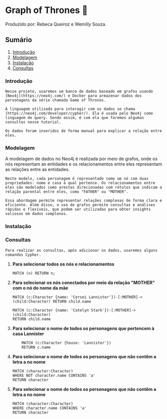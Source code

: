 # Graph of Thrones :crown:

Produzido por: Rebeca Queiroz e Wemilly Souza.

## Sumário

1. [Introdução](#introdução)
2. [Modelagem](#modelagem)
3. [Instalação](#instalação)
4. [Consultas](#consultas)

### Introdução
    Nesse projeto, usaremos um banco de dados baseado em grafos usando [Neo4j](https://neo4j.com/) e Docker para armazenar dados dos personagens da série chamada Game of Thrones.

    A linguagem utilizada para interagir com os dados se chama (https://neo4j.com/developer/cypher/). Ela é usada pelo Neo4j como linguagem de query. Sendo assim, é com ela que faremos algumas consultas nesse tutorial.

    Os dados foram inseridos de forma manual para explicar a relação entre eles. 

### Modelagem
   A modelagem de dados no Neo4j é realizada por meio de grafos, onde os nós representam as entidades e os relacionamentos entre eles representam as relações entre as entidades.

    Neste modelo, cada personagem é representado como um nó com duas propriedades: nome e casa à qual pertence. Os relacionamentos entre eles são modelados como arestas direcionadas com rótulos que indicam a relação parental entre eles, como "FATHER" ou "MOTHER".

    Essa abordagem permite representar relações complexas de forma clara e eficiente. Além disso, o uso de grafos permite consultas e análises rápidas e flexíveis, que podem ser utilizadas para obter insights valiosos em dados complexos.

### Instalação

### Consultas

    Para realizar as consultas, após adicionar os dados, usaremos alguns comandos Cypher.


1. **Para selecionar todos os nós e relacionamentos**

   ```cypher
   MATCH (n) RETURN n;
   ```
2. **Para selecionar os nós conectados por meio da relação "MOTHER" com o nó do nome da mãe**

    ```cypher 
    MATCH (c:Character {name: 'Cersei Lannister'})-[:MOTHER]->(child:Character) RETURN child.name
    ```

     ```cypher 
    MATCH (c:Character {name: 'Catelyn Stark'})-[:MOTHER]->(child:Character)
    RETURN child.name
    ```

3. **Para selecionar o nome de todos os personagens que pertencem à casa Lannister**

    ```cypher 
        MATCH (c:Character {house: 'Lannister'})
        RETURN c.name
    ```
4. **Para selecionar o nome de todos os personagens que não contêm a letra a no nome**
    ```cypher 
    MATCH (character:Character)
    WHERE NOT character.name CONTAINS 'a'
    RETURN character
    ```

5. **Para selecionar o nome de todos os personagens que não contêm a letra a no nome**
    ```cypher 
    MATCH (character:Character)
    WHERE character.name CONTAINS 'a'
    RETURN character
    ```
    
